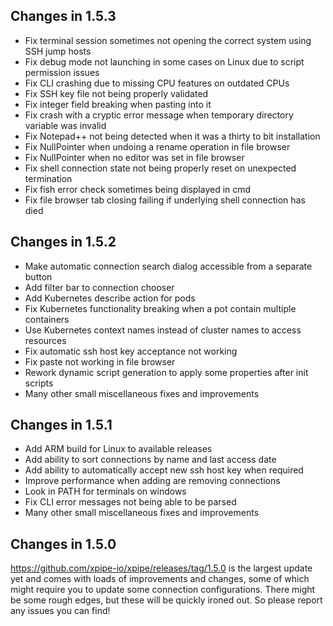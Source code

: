 ## Changes in 1.5.3

- Fix terminal session sometimes not opening the correct system using SSH jump hosts
- Fix debug mode not launching in some cases on Linux due to script permission issues
- Fix CLI crashing due to missing CPU features on outdated CPUs
- Fix SSH key file not being properly validated
- Fix integer field breaking when pasting into it
- Fix crash with a cryptic error message when temporary directory variable was invalid
- Fix Notepad++ not being detected when it was a thirty to bit installation
- Fix NullPointer when undoing a rename operation in file browser
- Fix NullPointer when no editor was set in file browser
- Fix shell connection state not being properly reset on unexpected termination
- Fix fish error check sometimes being displayed in cmd
- Fix file browser tab closing failing if underlying shell connection has died

## Changes in 1.5.2

- Make automatic connection search dialog accessible from a separate button
- Add filter bar to connection chooser
- Add Kubernetes describe action for pods
- Fix Kubernetes functionality breaking when a pot contain multiple containers
- Use Kubernetes context names instead of cluster names to access resources
- Fix automatic ssh host key acceptance not working
- Fix paste not working in file browser
- Rework dynamic script generation to apply some properties after init scripts
- Many other small miscellaneous fixes and improvements

## Changes in 1.5.1

- Add ARM build for Linux to available releases
- Add ability to sort connections by name and last access date
- Add ability to automatically accept new ssh host key when required
- Improve performance when adding are removing connections
- Look in PATH for terminals on windows
- Fix CLI error messages not being able to be parsed
- Many other small miscellaneous fixes and improvements

## Changes in 1.5.0

https://github.com/xpipe-io/xpipe/releases/tag/1.5.0 is the largest update yet and comes with loads of improvements and changes, some of which might require you to update some connection configurations. There might be some rough edges, but these will be quickly ironed out. So please report any issues you can find!
